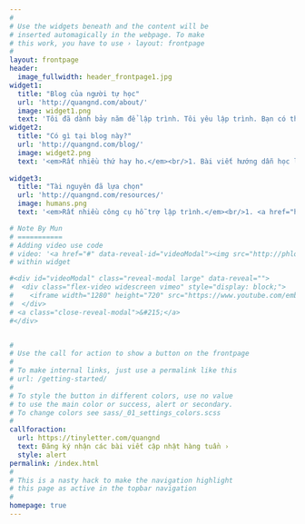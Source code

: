 ```yaml
---
#
# Use the widgets beneath and the content will be
# inserted automagically in the webpage. To make
# this work, you have to use › layout: frontpage
#
layout: frontpage
header:
  image_fullwidth: header_frontpage1.jpg
widget1:
  title: "Blog của người tự học"
  url: 'http://quangnd.com/about/'
  image: widget1.png
  text: 'Tôi đã dành bảy năm để lập trình. Tôi yêu lập trình. Bạn có thể tìm thấy nhiều những dự án, ứng dụng nhỏ trên website. Hoặc nếu muốn, hãy dành chút thời gian đọc <a href="https://dl.dropboxusercontent.com/u/2037650/CV_Quangnd_Vi.pdf" target="_blank">CV của tôi</a>.'
widget2:
  title: "Có gì tại blog này?"
  url: 'http://quangnd.com/blog/'
  image: widget2.png
  text: '<em>Rất nhiều thứ hay ho.</em><br/>1. Bài viết hướng dẫn học lập trình :)<br/>2. Phương pháp học tập, làm việc hiệu quả<br/>4. Giới thiệu và đánh giá sách.<br/>5. Thảo luận & sẻ chia.'
  
widget3:
  title: "Tài nguyên đã lựa chọn"
  url: 'http://quangnd.com/resources/'
  image: humans.png
  text: '<em>Rất nhiều công cụ hỗ trợ lập trình.</em><br/>1. <a href="http://regexone.com" target="_blank">Học regular expression.</a><br/>2. <a href="http://commonmark.org/help/" target="_blank">Học viết với markdown.</a><br/>3. <a href="http://codewars.com/r/YCdOTA" target="_blank">Lập trình cơ bản.</a><br/>4. <a href="http://freecodecamp.com" target="_blank">Fullstack Dev với FreeCodeCamp.</a><br/>'

# Note By Mun
# ===========
# Adding video use code
# video: '<a href="#" data-reveal-id="videoModal"><img src="http://phlow.github.io/feeling-responsive/images/start-video-feeling-responsive-302x182.jpg" width="302" height="182" alt=""/></a>'
# within widget

#<div id="videoModal" class="reveal-modal large" data-reveal="">
#  <div class="flex-video widescreen vimeo" style="display: block;">
#    <iframe width="1280" height="720" src="https://www.youtube.com/embed/3b5zCFSmVvU" frameborder="0" allowfullscreen></iframe>
#  </div>
# <a class="close-reveal-modal">&#215;</a>
#</div>


#
# Use the call for action to show a button on the frontpage
#
# To make internal links, just use a permalink like this
# url: /getting-started/
#
# To style the button in different colors, use no value
# to use the main color or success, alert or secondary.
# To change colors see sass/_01_settings_colors.scss
#
callforaction:
  url: https://tinyletter.com/quangnd
  text: Đăng ký nhận các bài viết cập nhật hàng tuần ›
  style: alert
permalink: /index.html
#
# This is a nasty hack to make the navigation highlight
# this page as active in the topbar navigation
#
homepage: true
---
```



